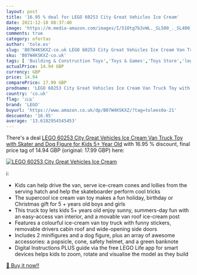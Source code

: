 ```yaml
---
layout: post
title: '16.95 % deal for LEGO 60253 City Great Vehicles Ice Cream'
date: 2021-12-10 08:37:40
image: 'https://m.media-amazon.com/images/I/51Otg7b3vWL._SL500_._SL400_.jpg'
comments: true
category: ofertas
author: 'tole.es'
slug: 'B07W4KSKXZ-co.uk LEGO 60253 City Great Vehicles Ice Cream Van Truck Toy...'
sku: 'B07W4KSKXZ-co.uk'
tags: [ 'Building & Construction Toys','Toys & Games','Toys Store','lego', ]
actualPrice: 14.94 GBP
currency: GBP
price: 14.94
comparePrice: 17.99 GBP
prodname: 'LEGO 60253 City Great Vehicles Ice Cream Van Truck Toy with Skater and Dog Figure  for Kids 5+ Year Old'
country: 'co.uk'
flag: '🇬🇧'
brand: 'LEGO'
buyurl: 'https://www.amazon.co.uk/dp/B07W4KSKXZ/?tag=tolees0a-21'
descuento: '16.95'
average: '13.6182954545453'
---
```


There's a deal [LEGO 60253 City Great Vehicles Ice Cream Van Truck Toy with Skater and Dog Figure  for Kids 5+ Year Old](https://www.amazon.co.uk/dp/B07W4KSKXZ/?tag=tolees0a-21)  with  16.95 % discount, final price tag of  14.94 GBP (original: 17.99 GBP) here:

[![LEGO 60253 City Great Vehicles Ice Cream](https://m.media-amazon.com/images/I/51Otg7b3vWL._SL500_._SL400_.jpg)](https://www.amazon.co.uk/dp/B07W4KSKXZ/?tag=tolees0a-21)

ℹ️:

- Kids can help drive the van, serve ice-cream cones and lollies from the serving hatch and help the skateboarder perform cool tricks
- The supercool ice cream van toy makes a fun holiday, birthday or Christmas gift for 5 + years old boys and girls
- This truck toy lets kids 5+ years old enjoy sunny, summers-day fun with an easy-access van interior, and a movable van roof ice-cream post
- Features a colourful ice-cream van toy truck with funny stickers, removable drivers cabin roof and wide-opening side doors
- Includes 2 minifigures and a dog figure, plus an array of awesome accessories: a popsicle, cone, safety helmet, and a green banknote
- Digital Instructions PLUS guide via the free LEGO Life app for smart devices helps kids to zoom, rotate and visualise the model as they build

[🛒 Buy it now!!](https://www.amazon.co.uk/dp/B07W4KSKXZ/?tag=tolees0a-21)
